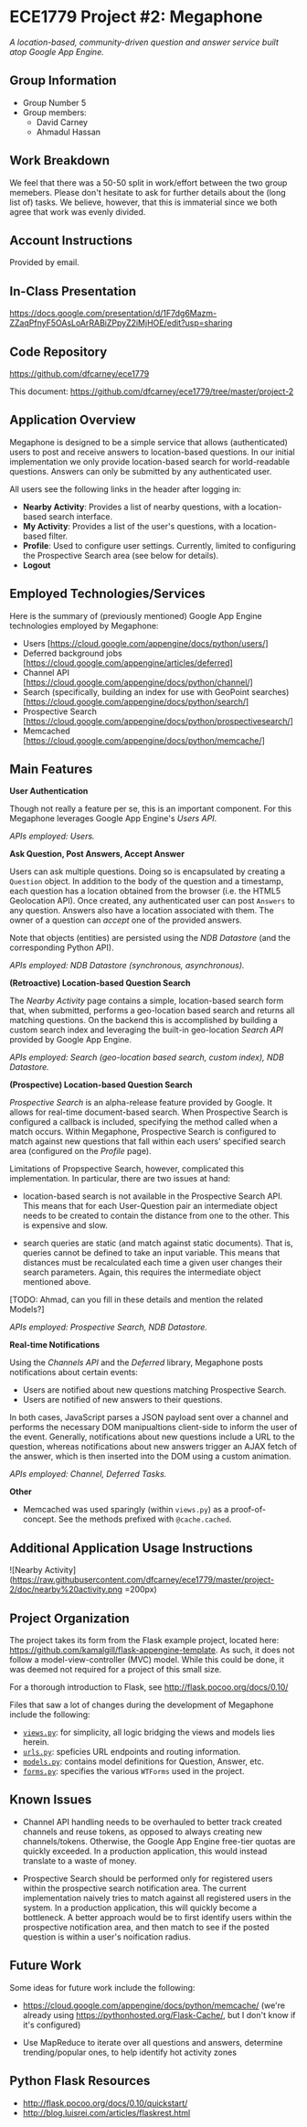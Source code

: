 # ECE1779 Project #2: Megaphone

_A location-based, community-driven question and answer service built atop Google App Engine._

## Group Information

- Group Number 5
- Group members:
    - David Carney
    - Ahmadul Hassan

## Work Breakdown

We feel that there was a 50-50 split in work/effort between the two group memebers. Please don't hesitate to ask for further details about the (long list of) tasks. We believe, however, that this is immaterial since we both agree that work was evenly divided.

## Account Instructions

Provided by email.

## In-Class Presentation

https://docs.google.com/presentation/d/1F7dg6Mazm-ZZaqPfnyF5OAsLoArRABiZPpyZ2iMjHOE/edit?usp=sharing

## Code Repository

https://github.com/dfcarney/ece1779

This document: https://github.com/dfcarney/ece1779/tree/master/project-2

## Application Overview

Megaphone is designed to be a simple service that allows (authenticated) users
to post and receive answers to location-based questions. In our initial 
implementation we only provide location-based search for world-readable questions.
Answers can only be submitted by any authenticated user.

All users see the following links in the header after logging in:

- **Nearby Activity**: Provides a list of nearby questions, with a location-based search interface.
- **My Activity**: Provides a list of the user's questions, with a location-based filter.
- **Profile**: Used to configure user settings. Currently, limited to configuring the Prospective Search area (see below for details).
- **Logout**

## Employed Technologies/Services

Here is the summary of (previously mentioned) Google App Engine technologies 
employed by Megaphone:

- Users [https://cloud.google.com/appengine/docs/python/users/]
- Deferred background jobs [https://cloud.google.com/appengine/articles/deferred]
- Channel API [https://cloud.google.com/appengine/docs/python/channel/]
- Search (specifically, building an index for use with GeoPoint searches) [https://cloud.google.com/appengine/docs/python/search/]
- Prospective Search [https://cloud.google.com/appengine/docs/python/prospectivesearch/]
- Memcached [https://cloud.google.com/appengine/docs/python/memcache/]

## Main Features

**User Authentication**

Though not really a feature per se, this is an important component. For this Megaphone
leverages Google App Engine's *Users API*.

_APIs employed: Users._


**Ask Question, Post Answers, Accept Answer**

Users can ask multiple 
questions. Doing so is encapsulated by creating a `Question` object. In addition
to the body of the question and a timestamp, each question has a location 
obtained from the browser (i.e. the HTML5 Geolocation API). Once created, any 
authenticated user can post `Answers` to any question. Answers also have a 
location associated with them. The owner of a question can *accept* one of 
the provided answers.

Note that objects (entities) are persisted using the *NDB Datastore* (and the
corresponding Python API).

_APIs employed: NDB Datastore (synchronous, asynchronous)._


**(Retroactive) Location-based Question Search**

The *Nearby Activity* page contains a simple, location-based search form that,
when submitted, performs a geo-location based search and returns all matching 
questions. On the backend this is accomplished by building a custom search
index and leveraging the built-in geo-location *Search API* provided by Google
App Engine.

_APIs employed: Search (geo-location based search, custom index), NDB Datastore._


**(Prospective) Location-based Question Search**

*Prospective Search* is an alpha-release feature provided by Google. It allows
for real-time document-based search. When Prospective Search is configured
a callback is included, specifying the method called when a match occurs.
Within Megaphone, Prospective Search is configured to match against new 
questions that fall within each users' specified search area (configured on the
*Profile* page).

Limitations of Propspective Search, however, complicated this implementation.
In particular, there are two issues at hand:

- location-based search is not available in the Prospective Search API. This
means that for each User-Question pair an intermediate object needs to be 
created to contain the distance from one to the other. This is expensive and slow.

- search queries are static (and match against static documents). That is, 
queries cannot be defined to take an input variable. This means that distances
must be recalculated each time a given user changes their search parameters.
Again, this requires the intermediate object mentioned above.

[TODO: Ahmad, can you fill in these details and mention the related Models?]

_APIs employed: Prospective Search, NDB Datastore._


**Real-time Notifications**

Using the *Channels API*  and the *Deferred* library, Megaphone posts 
notifications about certain events:

- Users are notified about new questions matching Prospective Search.
- Users are notified of new answers to their questions.

In both cases, JavaScript parses a JSON payload sent over a channel and
performs the necessary DOM manipualtions client-side to inform the user of the
event. Generally, notifications about new questions include a URL to the question,
whereas notifications about new answers trigger an AJAX fetch of the answer,
which is then inserted into the DOM using a custom animation.

_APIs employed: Channel, Deferred Tasks._


**Other**

- Memcached was used sparingly (within `views.py`) as a proof-of-concept. See
the methods prefixed with `@cache.cached`.


## Additional Application Usage Instructions

![Nearby Activity](https://raw.githubusercontent.com/dfcarney/ece1779/master/project-2/doc/nearby%20activity.png =200px)


## Project Organization

The project takes its form from the Flask example project, located here: https://github.com/kamalgill/flask-appengine-template.
As such, it does not follow a model-view-controller (MVC) model. While this
could be done, it was deemed not required for a project of this small size.

For a thorough introduction to Flask, see http://flask.pocoo.org/docs/0.10/

Files that saw a lot of changes during the development of Megaphone include the 
following:

- [`views.py`](https://github.com/dfcarney/ece1779/blob/master/project-2/megaphone/application/views.py): for simplicity, all logic bridging the views and models lies herein.
- [`urls.py`](https://github.com/dfcarney/ece1779/blob/master/project-2/megaphone/application/urls.py): speficies URL endpoints and routing information.
- [`models.py`](https://github.com/dfcarney/ece1779/blob/master/project-2/megaphone/application/models.py): contains model definitions for Question, Answer, etc.
- [`forms.py`](https://github.com/dfcarney/ece1779/blob/master/project-2/megaphone/application/forms.py): specifies the various `WTForms` used in the project.

## Known Issues

- Channel API handling needs to be overhauled to better track created channels
and reuse tokens, as opposed to always creating new channels/tokens. Otherwise,
the Google App Engine free-tier quotas are quickly exceeded. In a production
application, this would instead translate to a waste of money.

- Prospective Search should be performed only for registered users within the prospective search notification area. 
The current implementation naively tries to match against all registered users in the system. In a production application,
this will quickly become a bottleneck. A better approach would be to first identify users within the prospective notification area,
and then match to see if the posted question is within a user's noification radius.

## Future Work

Some ideas for future work include the following:

- https://cloud.google.com/appengine/docs/python/memcache/ (we're already using https://pythonhosted.org/Flask-Cache/, but I don't know if it's configured)

- Use MapReduce to iterate over all questions and answers, determine trending/popular ones, to help identify hot activity zones

## Python Flask Resources

- http://flask.pocoo.org/docs/0.10/quickstart/
- http://blog.luisrei.com/articles/flaskrest.html
